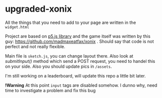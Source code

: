 # upgraded-xonix

All the things that you need to add to your page are written in the `widget.html`

Project are based on [p5.js library](https://p5js.org) and the game itself was written by this guy: https://github.com/madmaxeatfax/xonix .
Should say that code is not perfect and not really flexible.

Main file is `sketch.js`, you can change layout there. Also look at *submitInput()* method which send a POST request, you need to handel 
this on your side. Also you should update pics in `/assets`.

I'm still working on a leaderboard, will update this repo a little bit later. 

**!Warning** At this point `input` tags are disabled somehow. I dunno why, need time to investigate a problem and fix this bug
